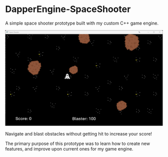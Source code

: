 # DapperEngine-SpaceShooter
A simple space shooter prototype built with my custom C++ game engine.

![alt text](icon.png)

Navigate and blast obstacles without getting hit to increase your score!

The primary purpose of this prototype was to learn how to create new
features, and improve upon current ones for my game engine.
